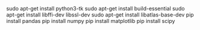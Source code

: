 sudo apt-get install python3-tk
sudo apt-get install build-essential
sudo apt-get install libffi-dev libssl-dev
sudo apt-get install libatlas-base-dev
pip install pandas
pip install numpy
pip install matplotlib
pip install scipy
